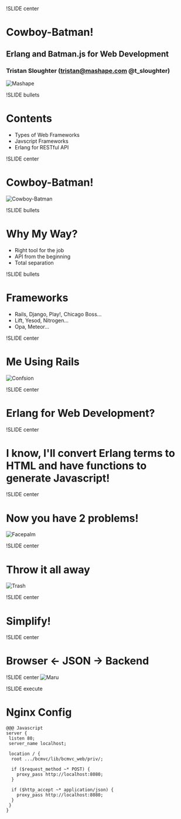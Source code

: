!SLIDE center
# Cowboy-Batman! #
## Erlang and Batman.js for Web Development  

### Tristan Sloughter (tristan@mashape.com @t_sloughter)

![Mashape](mashape-logo.png)

!SLIDE bullets 
# Contents #

* Types of Web Frameworks
* Javscript Frameworks
* Erlang for RESTful API

!SLIDE center
# Cowboy-Batman! #
![Cowboy-Batman](cowboy-batman.jpg)

!SLIDE bullets 
#  Why My Way? #

* Right tool for the job
* API from the beginning 
* Total separation

!SLIDE bullets 
# Frameworks #

* Rails, Django, Play!, Chicago Boss...
* Lift, Yesod, Nitrogen...
* Opa, Meteor...

!SLIDE center
# Me Using Rails #
![Confsion](confused.jpg)

!SLIDE center
# Erlang for Web Development? #

!SLIDE center
# I know, I'll convert Erlang terms to HTML and have functions to generate Javascript! #

!SLIDE center
# Now you have 2 problems! #
![Facepalm](facepalm.jpg)

!SLIDE center
# Throw it all away #

![Trash](trash.jpg)

!SLIDE center
# Simplify! #

!SLIDE center
# Browser \<- JSON -> Backend #

!SLIDE center
![Maru](maru_v1.png)

!SLIDE execute
# Nginx Config #
    @@@ Javascript
    server {
     listen 80;
     server_name localhost;
    
     location / {
      root .../bcmvc/lib/bcmvc_web/priv/;
    
      if ($request_method ~* POST) {
        proxy_pass http://localhost:8080;
      }
    
      if ($http_accept ~* application/json) {
        proxy_pass http://localhost:8080;
      }
     }
    }
